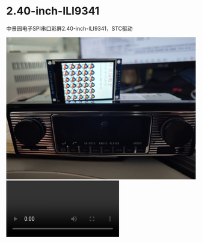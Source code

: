 <!--
 * @Author: houyawei-NO1 30817974+houyawei-NO1@users.noreply.github.com
 * @Date: 2024-11-29 09:36:33
 * @LastEditors: houyawei-NO1 30817974+houyawei-NO1@users.noreply.github.com
 * @LastEditTime: 2024-11-29 14:25:07
 * @FilePath: \undefinede:\HouYawei\0.研发资料\屏幕\2.40LCD焊接18pin-ILI9341技术资料\2.40-inch-ILI9341\README.md
 * @Description: 
 * 
 * Copyright (c) 2024 by 河南南都汽车电子, All Rights Reserved. 
-->
# 2.40-inch-ILI9341
 中景园电子SPI串口彩屏2.40-inch-ILI9341，STC驱动

 ![效果图](https://github.com/houyawei-NO1/2.40-inch-ILI9341/blob/main/%E6%95%88%E6%9E%9C%E5%9B%BE.jpg)
 ![效果视频](https://github.com/houyawei-NO1/2.40-inch-ILI9341/blob/main/%E6%95%88%E6%9E%9C%E8%A7%86%E9%A2%91.mp4)
 

